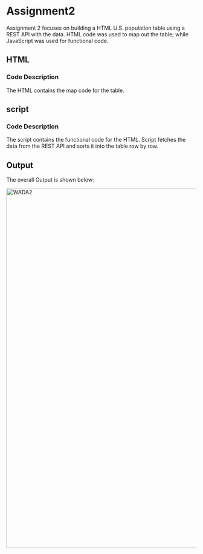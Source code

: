 # Assignment2
Assignment 2 focuses on building a HTML U.S. population table using a REST API with the data. HTML code was used to map out the table; while JavaScript was used for functional code.
## HTML 
### Code Description
The HTML contains the map code for the table. 
## script
### Code Description
The script contains the functional code for the HTML. Script fetches the data from the REST API and sorts it into the table row by row.  
## Output
The overall Output is shown below:

<img width="951" alt="WADA2" src="https://github.com/user-attachments/assets/2c8ca3e3-fcb8-481c-af67-1169c82566bc" />
